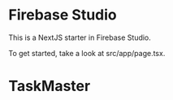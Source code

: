 # Firebase Studio

This is a NextJS starter in Firebase Studio.

To get started, take a look at src/app/page.tsx.
# TaskMaster
